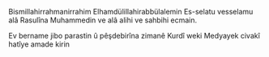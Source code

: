 
Bismillahirrahmanirrahim 
Elhamdülillahirabbülalemin 
Es-selatu vesselamu alâ Rasulîna Muhammedin ve alâ alihi ve sahbihi ecmain.


Ev bername jibo parastin û pêşdebirîna zimanê Kurdî weki Medyayek civakî hatîye amade kirin
